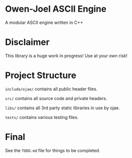 # Owen-Joel ASCII Engine
A modular ASCII engine written in C++

# Disclaimer

This library is a huge work in progress! Use at your own risk!

# Project Structure

`include/ojae/` contains all public header files.

`src/` contains all source code and private headers.

`libs/` contains all 3rd party static libraries in use by ojae.

`tests/` contains various testing files.

# Final

See the `TODO.md` file for things to be completed.
